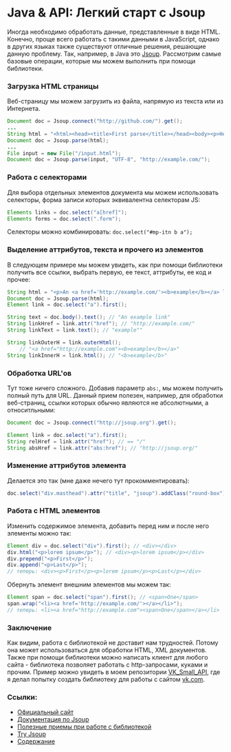 Java & API: Легкий старт с Jsoup
======

Иногда необходимо обработать данные, представленные в виде HTML. Конечно, проще всего работать с такими данными в JavaScript, однако в других языках также существуют отличные решения, решающие данную проблему. Так, например, в Java это [Jsoup](http://jsoup.org/). Рассмотрим самые базовые операции, которые мы можем выполнить при помощи библиотеки.

### Загрузка HTML страницы

Веб-страницу мы можем загрузить из файла, напрямую из текста или из Интернета.
```java
Document doc = Jsoup.connect("http://github.com/").get();
...
String html = "<html><head><title>First parse</title></head><body><p>Hello, world!</p></body></html>";
Document doc = Jsoup.parse(html);
...
File input = new File("/input.html");
Document doc = Jsoup.parse(input, "UTF-8", "http://example.com/");
```

### Работа с селекторами

Для выбора отдельных элементов документа мы можем использовать селекторы, форма записи которых эквивалентна селекторам JS:
```java
Elements links = doc.select("a[href]");
Elements forms = doc.select(".form");
```
Селекторы можно комбинировать: `doc.select("#mp-itn b a");`

### Выделение аттрибутов, текста и прочего из элементов

В следующем примере мы можем увидеть, как при помощи библиотеки получить все ссылки, выбрать первую, ее текст, аттрибуты, ее код и прочее: 
```java
String html = "<p>An <a href='http://example.com/'><b>example</b></a> link.</p>";
Document doc = Jsoup.parse(html);
Element link = doc.select("a").first();

String text = doc.body().text(); // "An example link"
String linkHref = link.attr("href"); // "http://example.com/"
String linkText = link.text(); // "example""

String linkOuterH = link.outerHtml(); 
    // "<a href="http://example.com"><b>example</b></a>"
String linkInnerH = link.html(); // "<b>example</b>"
```

### Обработка URL'ов

Тут тоже ничего сложного. Добавив параметр `abs:`, мы можем получить полный путь для URL. Данный прием полезен, например, для обработки веб-страниц, ссылки которых обычно являются не абсолютными, а относитльными:
```java
Document doc = Jsoup.connect("http://jsoup.org").get();

Element link = doc.select("a").first();
String relHref = link.attr("href"); // == "/"
String absHref = link.attr("abs:href"); // "http://jsoup.org/"
```

### Изменение аттрибутов элемента

Делается это так (мне даже нечего тут прокомментировать):
```java
doc.select("div.masthead").attr("title", "jsoup").addClass("round-box");
```

### Работа с HTML элементов

Изменить содержимое элемента, добавить перед ним и после него элементы можно так:
```java
Element div = doc.select("div").first(); // <div></div>
div.html("<p>lorem ipsum</p>"); // <div><p>lorem ipsum</p></div>
div.prepend("<p>First</p>");
div.append("<p>Last</p>");
// теперь: <div><p>First</p><p>lorem ipsum</p><p>Last</p></div>
```
Обернуть элемент внешним элементов мы можем так:
```java
Element span = doc.select("span").first(); // <span>One</span>
span.wrap("<li><a href='http://example.com/'></a></li>");
// теперь: <li><a href="http://example.com"><span>One</span></a></li>
```

### Заключение

Как видим, работа с библиотекой не доставит нам трудностей. Потому она может использоваться для обработки HTML, XML документов. Также при помощи библиотеки можно написать клиент для любого сайта - библиотека позволяет работать с http-запросами, куками и прочим. Пример можно увидеть в моем репозитории [VK_Small_API](http://github.com/asaskevich/vk-small-api), где я делал попытку создать библиотеку для работы с сайтом [vk.com](http://vk.com).

### Ссылки:
* [Официальный сайт](http://jsoup.org/)
* [Документация по Jsoup](http://jsoup.org/apidocs/)
* [Полезные приемы при работе с библиотекой](http://jsoup.org/apidocs/)
* [Try Jsoup](http://try.jsoup.org/)
* [Содержание](README.md)
